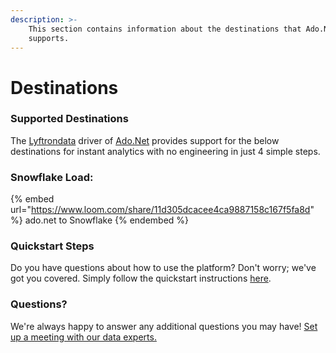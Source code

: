 ```yaml
---
description: >-
    This section contains information about the destinations that Ado.Net
    supports.
---
```


# Destinations

### Supported Destinations

The [Lyftrondata](https://www.lyftrondata.com/) driver of [Ado.Net](https://www.lyftrondata.com/integration/ado.net/) provides support for the below destinations for instant analytics with no engineering in just 4 simple steps.

### Snowflake Load:

{% embed url="https://www.loom.com/share/11d305dcacee4ca9887158c167f5fa8d" %}
ado.net to Snowflake
{% endembed %}

### Quickstart Steps

Do you have questions about how to use the platform? Don't worry; we've got you covered. Simply follow the quickstart instructions [here](../../../quickstart-steps.md).

### Questions? <a href="#questions" id="questions"></a>

We're always happy to answer any additional questions you may have! [Set up a meeting with our data experts.](https://www.lyftrondata.com/book-a-meeting/)
